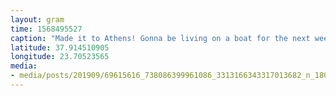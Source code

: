 ```yaml
---
layout: gram
time: 1568495527
caption: "Made it to Athens! Gonna be living on a boat for the next week. But don't worry, I smuggled in an illegal amount of motion-sick meds. All set! 🥴🤢🤮"
latitude: 37.914510905
longitude: 23.70523565
media:
- media/posts/201909/69615616_738086399961086_3313166343317013682_n_18081235366097974.jpg
---
```

